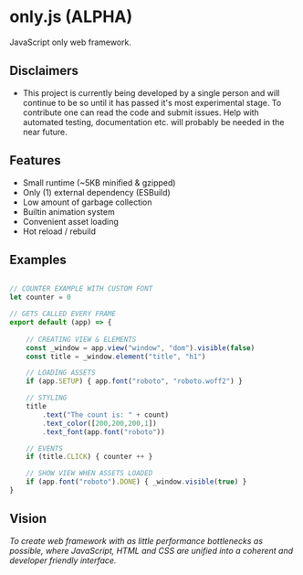 # only.js (ALPHA)

JavaScript only web framework.

**Disclaimers**
------
+ This project is currently being developed by a single person and will continue to be so until
it has passed it's most experimental stage. To contribute one can read the code and submit issues. Help with
automated testing, documentation etc. will probably be needed in the near future.

**Features**
------
+ Small runtime (~5KB minified & gzipped)
+ Only (1) external dependency (ESBuild)
+ Low amount of garbage collection
+ Builtin animation system
+ Convenient asset loading
+ Hot reload / rebuild

**Examples**
------
```javascript

// COUNTER EXAMPLE WITH CUSTOM FONT
let counter = 0

// GETS CALLED EVERY FRAME
export default (app) => {
    
    // CREATING VIEW & ELEMENTS
    const _window = app.view("window", "dom").visible(false)
    const title = _window.element("title", "h1")

    // LOADING ASSETS
    if (app.SETUP) { app.font("roboto", "roboto.woff2") }

    // STYLING
    title
        .text("The count is: " + count)
        .text_color([200,200,200,1])
        .text_font(app.font("roboto"))

    // EVENTS
    if (title.CLICK) { counter ++ }

    // SHOW VIEW WHEN ASSETS LOADED
    if (app.font("roboto").DONE) { _window.visible(true) }
}

```

**Vision**
------
*To create web framework with as little performance bottlenecks as possible, where 
JavaScript, HTML and CSS are unified into a coherent and developer friendly interface.*
